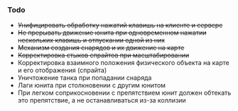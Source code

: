
### Todo

- ~~Унифицировать обработку нажатий клавишь на клиенте и сервере~~
- ~~Не прерывать движение юнита при одновременном нажатии нескольких клавишь и отпускании одной из них~~
- ~~Механизм создания снарядов и их движение на карте~~
- ~~Корректировка стыков спрайтов при масштабировании~~
- Корректировка взаимного положения физического объекта на карте и его отображения (спрайта)
- Уничтожение танка при попадании снаряда
- Лаги юнита при столкновении с другим юнитом
- При легком соприкосновении с препятствием юнит должен обтекать это препятствие, а не останавливаться из-за коллизии
